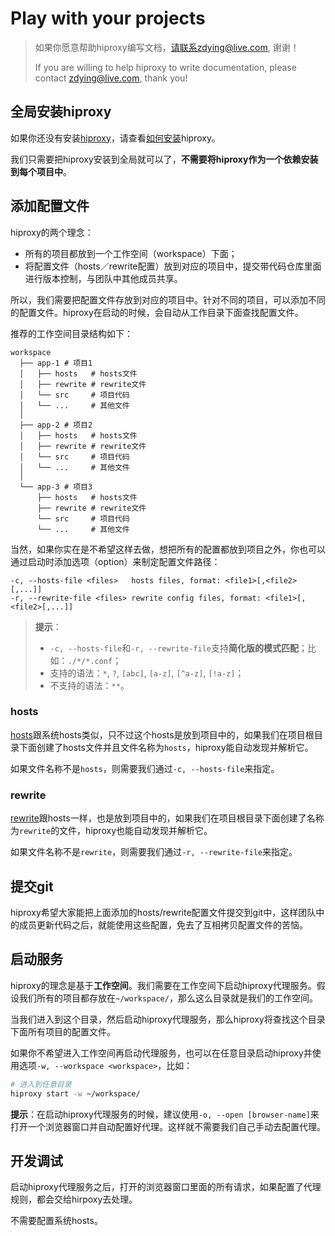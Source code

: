 # Play with your projects

> 如果你愿意帮助hiproxy编写文档，请联系zdying@live.com, 谢谢！
>
> If you are willing to help hiproxy to write documentation, please contact zdying@live.com, thank you!

## 全局安装hiproxy

如果你还没有安装[hiproxy](https://github.com/hiproxy/hiproxy)，请查看[如何安装](installation.md)hiproxy。

我们只需要把hiproxy安装到全局就可以了，**不需要将hiproxy作为一个依赖安装到每个项目中**。

## 添加配置文件

hiproxy的两个理念：

* 所有的项目都放到一个工作空间（workspace）下面；
* 将配置文件（hosts／rewrite配置）放到对应的项目中，提交带代码仓库里面进行版本控制，与团队中其他成员共享。

所以，我们需要把配置文件存放到对应的项目中。针对不同的项目，可以添加不同的配置文件。hiproxy在启动的时候，会自动从工作目录下面查找配置文件。

推荐的工作空间目录结构如下：

```
workspace
  ├── app-1 # 项目1
  │   ├── hosts   # hosts文件
  │   ├── rewrite # rewrite文件
  │   └── src     # 项目代码
  │   └── ...     # 其他文件
  │
  ├── app-2 # 项目2
  │   ├── hosts   # hosts文件
  │   ├── rewrite # rewrite文件
  │   └── src     # 项目代码
  │   └── ...     # 其他文件
  │
  └── app-3 # 项目3
      ├── hosts   # hosts文件
      ├── rewrite # rewrite文件
      └── src     # 项目代码
      └── ...     # 其他文件
```

当然，如果你实在是不希望这样去做，想把所有的配置都放到项目之外，你也可以通过启动时添加选项（option）来制定配置文件路径：

```
-c, --hosts-file <files>   hosts files, format: <file1>[,<file2>[,...]]
-r, --rewrite-file <files> rewrite config files, format: <file1>[,<file2>[,...]]
```

> **提示**：
>
> * `-c, --hosts-file`和`-r, --rewrite-file`支持**简化版的模式匹配**；比如：`./*/*.conf`；
> * 支持的语法：`*`, `?`, `[abc]`, `[a-z]`, `[^a-z]`, `[!a-z]`；
> * 不支持的语法：`**`。

### hosts

[hosts](../configuration/hosts.md)跟系统hosts类似，只不过这个hosts是放到项目中的，如果我们在项目根目录下面创建了hosts文件并且文件名称为`hosts`，hiproxy能自动发现并解析它。

如果文件名称不是`hosts`，则需要我们通过`-c, --hosts-file`来指定。

### rewrite

[rewrite](../configuration/rewrite.md)跟hosts一样，也是放到项目中的，如果我们在项目根目录下面创建了名称为`rewrite`的文件，hiproxy也能自动发现并解析它。

如果文件名称不是`rewrite`，则需要我们通过`-r, --rewrite-file`来指定。

## 提交git

hiproxy希望大家能把上面添加的hosts/rewrite配置文件提交到git中，这样团队中的成员更新代码之后，就能使用这些配置，免去了互相拷贝配置文件的苦恼。

## 启动服务

hiproxy的理念是基于**工作空间**。我们需要在工作空间下启动hiproxy代理服务。假设我们所有的项目都存放在`~/workspace/`，那么这么目录就是我们的工作空间。

当我们进入到这个目录，然后启动hiproxy代理服务，那么hiproxy将查找这个目录下面所有项目的配置文件。

如果你不希望进入工作空间再启动代理服务，也可以在任意目录启动hiproxy并使用选项`-w, --workspace <workspace>`，比如：

```bash
# 进入到任意目录
hiproxy start -w ~/workspace/
```

**提示**：在启动hiproxy代理服务的时候，建议使用`-o, --open [browser-name]`来打开一个浏览器窗口并自动配置好代理。这样就不需要我们自己手动去配置代理。

## 开发调试

启动hiproxy代理服务之后，打开的浏览器窗口里面的所有请求，如果配置了代理规则，都会交给hirpoxy去处理。

不需要配置系统hosts。
